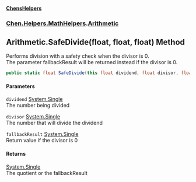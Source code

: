 
#### [ChensHelpers](index 'index')

### [Chen.Helpers.MathHelpers](Chen_Helpers_MathHelpers 'Chen.Helpers.MathHelpers').[Arithmetic](Chen_Helpers_MathHelpers_Arithmetic 'Chen.Helpers.MathHelpers.Arithmetic')

## Arithmetic.SafeDivide(float, float, float) Method
Performs division with a safety check when the divisor is 0.  
The parameter fallbackResult will be returned instead if the divisor is 0.  
```csharp
public static float SafeDivide(this float dividend, float divisor, float fallbackResult=float.PositiveInfinity);
```

#### Parameters
<a name='Chen_Helpers_MathHelpers_Arithmetic_SafeDivide(float_float_float)_dividend'></a>
`dividend` [System.Single](https://docs.microsoft.com/en-us/dotnet/api/System.Single 'System.Single')  
The number being divided
  
<a name='Chen_Helpers_MathHelpers_Arithmetic_SafeDivide(float_float_float)_divisor'></a>
`divisor` [System.Single](https://docs.microsoft.com/en-us/dotnet/api/System.Single 'System.Single')  
The number that will divide the dividend
  
<a name='Chen_Helpers_MathHelpers_Arithmetic_SafeDivide(float_float_float)_fallbackResult'></a>
`fallbackResult` [System.Single](https://docs.microsoft.com/en-us/dotnet/api/System.Single 'System.Single')  
Return value if the divisor is 0
  

#### Returns
[System.Single](https://docs.microsoft.com/en-us/dotnet/api/System.Single 'System.Single')  
The quotient or the fallbackResult
